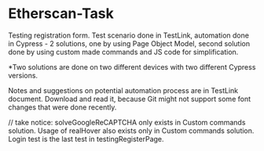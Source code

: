 # Etherscan-Task
Testing registration form. Test scenario done in TestLink, automation done in Cypress - 2 solutions, one by using Page Object Model, second solution done by using custom made commands and JS code for simplification.

*Two solutions are done on two different devices with two different Cypress versions.


Notes and suggestions on potential automation process are in TestLink document. Download and read it, because Git might not support some font changes that were done recently.


//  take notice: solveGoogleReCAPTCHA only exists in Custom commands solution. Usage of realHover also exists only in Custom commands solution. Login test is the last test in testingRegisterPage.

